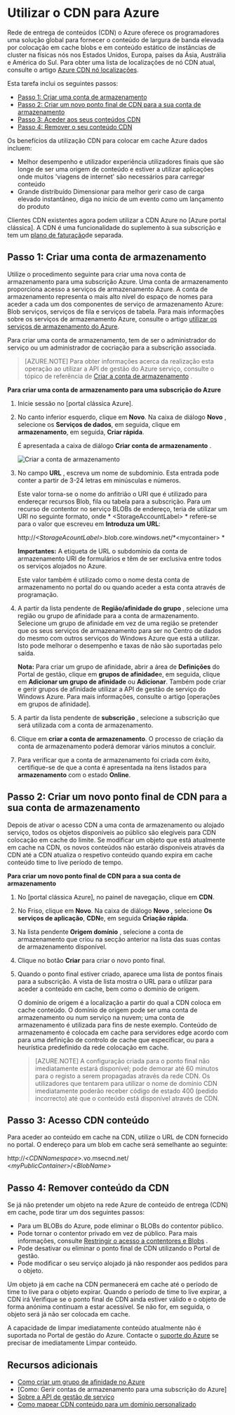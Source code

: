 # <a name="using-cdn-for-azure"></a>Utilizar o CDN para Azure

Rede de entrega de conteúdos (CDN) o Azure oferece os programadores uma solução global para fornecer o conteúdo de largura de banda elevada por colocação em cache blobs e em conteúdo estático de instâncias de cluster na físicas nós nos Estados Unidos, Europa, países da Ásia, Austrália e América do Sul. Para obter uma lista de localizações de nó CDN atual, consulte o artigo [Azure CDN nó localizações].

Esta tarefa inclui os seguintes passos:

* [Passo 1: Criar uma conta de armazenamento](#Step1)
* [Passo 2: Criar um novo ponto final de CDN para a sua conta de armazenamento](#Step2)
* [Passo 3: Aceder aos seus conteúdos CDN](#Step3)
* [Passo 4: Remover o seu conteúdo CDN](#Step4)

Os benefícios da utilização CDN para colocar em cache Azure dados incluem:

-   Melhor desempenho e utilizador experiência utilizadores finais que são longe de ser uma origem de conteúdo e estiver a utilizar aplicações onde muitos 'viagens de internet' são necessários para carregar conteúdo
-   Grande distribuído Dimensionar para melhor gerir caso de carga elevado instantâneo, diga no início de um evento como um lançamento do produto

Clientes CDN existentes agora podem utilizar a CDN Azure no [Azure portal clássica]. A CDN é uma funcionalidade do suplemento à sua subscrição e tem um [plano de faturação]de separada.

<a id="Step1"> </a>
<h2>Passo 1: Criar uma conta de armazenamento</h2>

Utilize o procedimento seguinte para criar uma nova conta de armazenamento para uma subscrição Azure. Uma conta de armazenamento proporciona acesso a serviços de armazenamento Azure. A conta de armazenamento representa o mais alto nível do espaço de nomes para aceder a cada um dos componentes de serviço de armazenamento Azure: Blob serviços, serviços de fila e serviços de tabela. Para mais informações sobre os serviços de armazenamento Azure, consulte o artigo [utilizar os serviços de armazenamento do Azure](http://msdn.microsoft.com/library/azure/gg433040.aspx).

Para criar uma conta de armazenamento, tem de ser o administrador do serviço ou um administrador de cocriação para a subscrição associada.

> [AZURE.NOTE] Para obter informações acerca da realização esta operação ao utilizar a API de gestão do Azure serviço, consulte o tópico de referência de [Criar a conta de armazenamento](http://msdn.microsoft.com/library/windowsazure/hh264518.aspx) .

**Para criar uma conta de armazenamento para uma subscrição do Azure**

1.  Inicie sessão no [portal clássica Azure].
2.  No canto inferior esquerdo, clique em **Novo**. Na caixa de diálogo **Novo** , selecione os **Serviços de dados**, em seguida, clique em **armazenamento**, em seguida, **Criar rápida**.

    É apresentada a caixa de diálogo **Criar conta de armazenamento** .

    ![Criar a conta de armazenamento][create-new-storage-account]

4. No campo **URL** , escreva um nome de subdomínio. Esta entrada pode conter a partir de 3-24 letras em minúsculas e números.

    Este valor torna-se o nome do anfitrião o URI que é utilizado para endereçar recursos Blob, fila ou tabela para a subscrição. Para um recurso de contentor no serviço BLOBs de endereço, teria de utilizar um URI no seguinte formato, onde * &lt;StorageAccountLabel&gt; * refere-se para o valor que escreveu em **Introduza um URL**:

    http://*&lt;StorageAcountLabel&gt;*.blob.core.windows.net/*&lt;mycontainer&gt; *

    **Importantes:** A etiqueta de URL o subdomínio da conta de armazenamento URI de formulários e têm de ser exclusiva entre todos os serviços alojados no Azure.

    Este valor também é utilizado como o nome desta conta de armazenamento no portal do ou quando aceder a esta conta através de programação.

5.  A partir da lista pendente de **Região/afinidade do grupo** , selecione uma região ou grupo de afinidade para a conta de armazenamento. Selecione um grupo de afinidade em vez de uma região se pretender que os seus serviços de armazenamento para ser no Centro de dados do mesmo com outros serviços do Windows Azure que está a utilizar. Isto pode melhorar o desempenho e taxas de não são suportadas pelo saída.  

    **Nota:** Para criar um grupo de afinidade, abrir a área de **Definições** do Portal de gestão, clique em **grupos de afinidade**e, em seguida, clique em **Adicionar um grupo de afinidade** ou **Adicionar**. Também pode criar e gerir grupos de afinidade utilizar a API de gestão de serviço do Windows Azure. Para mais informações, consulte o artigo [operações em grupos de afinidade].

6. A partir da lista pendente de **subscrição** , selecione a subscrição que será utilizada com a conta de armazenamento.
7.  Clique em **criar a conta de armazenamento**. O processo de criação da conta de armazenamento poderá demorar vários minutos a concluir.
8.  Para verificar que a conta de armazenamento foi criada com êxito, certifique-se de que a conta é apresentada na itens listados para **armazenamento** com o estado **Online**.

<a id="Step2"> </a>
<h2>Passo 2: Criar um novo ponto final de CDN para a sua conta de armazenamento</h2>

Depois de ativar o acesso CDN a uma conta de armazenamento ou alojado serviço, todos os objetos disponíveis ao público são elegíveis para CDN colocação em cache do limite. Se modificar um objeto que está atualmente em cache na CDN, os novos conteúdos não estarão disponíveis através da CDN até a CDN atualiza o respetivo conteúdo quando expira em cache conteúdo time to live período de tempo.

**Para criar um novo ponto final de CDN para a sua conta de armazenamento**

1. No [portal clássica Azure], no painel de navegação, clique em **CDN**.

2. No Friso, clique em **Novo**. Na caixa de diálogo **Novo** , selecione **Os serviços de aplicação**, **CDN**e, em seguida **Criação rápida**.

3. Na lista pendente **Origem domínio** , selecione a conta de armazenamento que criou na secção anterior na lista das suas contas de armazenamento disponível. 

4. Clique no botão **Criar** para criar o novo ponto final.

5. Quando o ponto final estiver criado, aparece uma lista de pontos finais para a subscrição. A vista de lista mostra o URL para o utilizar para aceder a conteúdo em cache, bem como o domínio de origem. 

    O domínio de origem é a localização a partir do qual a CDN coloca em cache conteúdo. O domínio de origem pode ser uma conta de armazenamento ou num serviço na nuvem; uma conta de armazenamento é utilizada para fins de neste exemplo. Conteúdo de armazenamento é colocada em cache para servidores edge acordo com para uma definição de controlo de cache que especificar, ou para a heurística predefinido da rede colocação em cache. 


    > [AZURE.NOTE] A configuração criada para o ponto final não imediatamente estará disponível; pode demorar até 60 minutos para o registo a serem propagadas através da rede CDN. Os utilizadores que tentarem para utilizar o nome de domínio CDN imediatamente poderão receber código de estado 400 (pedido incorrecto) até que o conteúdo está disponível através de CDN.

<a id="Step3"> </a>
<h2>Passo 3: Acesso CDN conteúdo</h2> 

Para aceder ao conteúdo em cache na CDN, utilize o URL de CDN fornecido no portal. O endereço para um blob em cache será semelhante ao seguinte:

http://<*CDNNamespace*\>.vo.msecnd.net/ <*myPublicContainer*\>/<*BlobName*\>

<a id="Step4"> </a>
<h2>Passo 4: Remover conteúdo da CDN</h2>

Se já não pretender um objeto na rede Azure de conteúdo de entrega (CDN) em cache, pode tirar um dos seguintes passos:

-   Para um BLOBs do Azure, pode eliminar o BLOBs do contentor público.
-   Pode tornar o contentor privado em vez de público. Para mais informações, consulte [Restringir o acesso a contentores e Blobs](https://azure.microsoft.com/documentation/articles/storage-manage-access-to-resources/#restrict-access-to-containers-and-blobs) .
-   Pode desativar ou eliminar o ponto final de CDN utilizando o Portal de gestão.
-   Pode modificar o seu serviço alojado já não responder aos pedidos para o objeto.

Um objeto já em cache na CDN permanecerá em cache até o período de time to live para o objeto expirar. Quando o período de time to live expirar, a CDN irá Verifique se o ponto final de CDN ainda estiver válido e o objeto de forma anónima continuam a estar acessível. Se não for, em seguida, o objeto será já não ser colocada em cache.

A capacidade de limpar imediatamente conteúdo atualmente não é suportada no Portal de gestão do Azure. Contacte o [suporte do Azure](https://azure.microsoft.com/support/options/) se precisar de imediatamente Limpar conteúdo. 

## <a name="additional-resources"></a>Recursos adicionais

-   [Como criar um grupo de afinidade no Azure]
-   [Como: Gerir contas de armazenamento para uma subscrição do Azure]
-   [Sobre a API de gestão de serviço]
-   [Como mapear CDN conteúdo para um domínio personalizado]

  [Create Storage Account]: http://azure.microsoft.com/documentation/articles/storage-create-storage-account/
  [Azure CDN nó localizações]: http://msdn.microsoft.com/library/windowsazure/gg680302.aspx
  [Azure portal clássico]: https://manage.windowsazure.com/
  [plano de faturação]: /pricing/calculator/?scenario=full
  [Como criar um grupo de afinidade no Azure]: http://msdn.microsoft.com/library/azure/ee460798.aspx
  [Overview of the Azure CDN]: http://msdn.microsoft.com/library/windowsazure/ff919703.aspx
  [Sobre a API de gestão de serviço]: http://msdn.microsoft.com/library/windowsazure/ee460807.aspx
  [Como mapear CDN conteúdo para um domínio personalizado]: http://msdn.microsoft.com/library/windowsazure/gg680307.aspx


[create-new-storage-account]: ./media/cdn/CDN_CreateNewStorageAcct.png
[Previous Management Portal]: ../../Shared/Media/previous-portal.png
